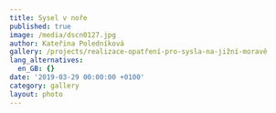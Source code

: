 ```yaml
---
title: Sysel v noře
published: true
image: /media/dscn0127.jpg
author: Kateřina Poledníková
gallery: /projects/realizace-opatření-pro-sysla-na-jižní-moravě
lang_alternatives:
  en_GB: {}
date: '2019-03-29 00:00:00 +0100'
category: gallery
layout: photo
---
```


